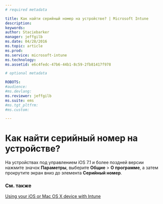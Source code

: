 ```yaml
---
# required metadata

title: Как найти серийный номер на устройстве? | Microsoft Intune
description:
keywords:
author: Staciebarker
manager: jeffgilb
ms.date: 04/28/2016
ms.topic: article
ms.prod:
ms.service: microsoft-intune
ms.technology:
ms.assetid: e6c4fedc-47b6-44b1-8c59-2fb81417f978

# optional metadata

ROBOTS:
#audience:
#ms.devlang:
ms.reviewer: jeffgilb
ms.suite: ems
#ms.tgt_pltfrm:
#ms.custom:

---
```



# Как найти серийный номер на устройстве?

На устройствах под управлением iOS 7.1 и более поздней версии нажмите значок **Параметры**, выберите **Общие** > **О программе**, а затем прокрутите экран вниз до элемента **Серийный номер**.

### См. также
[Using your iOS or Mac OS X device with Intune](using-your-ios-or-mac-os-x-device-with-intune.md)

<!--HONumber=May16_HO2-->


